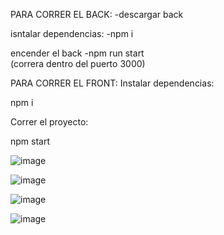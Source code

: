 PARA CORRER EL BACK:
-descargar back

isntalar dependencias:
-npm i

encender el back
-npm run start  
(correra dentro del puerto 3000)

PARA CORRER EL FRONT:
Instalar dependencias:

npm i

Correr el proyecto:

npm start

![image](https://user-images.githubusercontent.com/48172198/226083311-4e14e0f7-c1b5-4e29-acc9-810a47845be6.png)

![image](https://user-images.githubusercontent.com/48172198/226083321-a2f74264-89e1-4c77-93fb-fcc1b7805c99.png)

![image](https://user-images.githubusercontent.com/48172198/226083325-3a832899-f508-4a46-adde-eef85f8f7542.png)

![image](https://user-images.githubusercontent.com/48172198/226083331-8e8b7704-ea81-4a34-839b-6c8d4b4c11ee.png)

